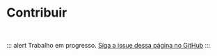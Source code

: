 # Contribuir

<br>

::: alert Trabalho em progresso.
[Siga a issue dessa página no GitHub](https://github.com/vue-a11y/vue-a11y.com/issues/15)
:::
